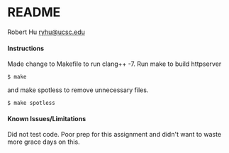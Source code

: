# README
Robert Hu
ryhu@ucsc.edu

#### Instructions
Made change to Makefile to run clang++ -7.
Run make to build httpserver
~~~
$ make
~~~
and make spotless to remove unnecessary files.
~~~
$ make spotless
~~~
#### Known Issues/Limitations
Did not test code. Poor prep for this assignment and didn't want to waste more grace days on this.
